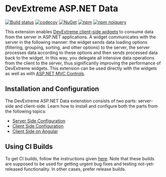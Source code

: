 # DevExtreme ASP.NET Data

[![Build status](https://ci.appveyor.com/api/projects/status/6jyq7ocmvbuhvypo/branch/master?svg=true)](https://ci.appveyor.com/project/dxrobot/devextreme-aspnet-data/branch/master)
[![codecov](https://codecov.io/gh/DevExpress/DevExtreme.AspNet.Data/branch/master/graph/badge.svg)](https://codecov.io/gh/DevExpress/DevExtreme.AspNet.Data)
[![NuGet](https://img.shields.io/nuget/v/DevExtreme.AspNet.Data.svg?maxAge=43200)](https://www.nuget.org/packages/DevExtreme.AspNet.Data)
[![npm](https://img.shields.io/npm/v/devextreme-aspnet-data.svg?maxAge=43200)](https://www.npmjs.com/package/devextreme-aspnet-data)
[![npm nojquery](https://img.shields.io/npm/v/devextreme-aspnet-data-nojquery.svg?maxAge=43200&label=npm+nojquery)](https://www.npmjs.com/package/devextreme-aspnet-data-nojquery)

This extension enables [DevExtreme client-side widgets](https://js.devexpress.com) to consume data from the server in ASP.NET applications. A widget communicates with the server in the following manner: the widget sends data loading options (filtering, grouping, sorting, and other options) to the server, the server processes data according to these options and then sends processed data back to the widget. In this way, you delegate all intensive data operations from the client to the server, thus significantly improving the performance of DevExtreme widgets. This extension can be used directly with the widgets as well as with [ASP.NET MVC Controls](https://js.devexpress.com/Documentation/Guide/ASP.NET_MVC_Controls/).

## Installation and Configuration

The DevExtreme ASP.NET Data extenstion consists of two parts: server-side and client-side. Learn how to install and configure both the parts from the following topics:

- [Server Side Configuration](docs/server-side-configuration.md)
- [Client Side Configuration](docs/client-side-configuration.md)
- [Client Side on Angular](docs/client-side-on-angular.md)

## Using CI Builds

To get CI builds, follow the instructions given [here](docs/using-ci-builds.md). Note that these builds are supposed to be used for getting urgent bug fixes and testing not-yet-released functionality. In other cases, prefer release builds.